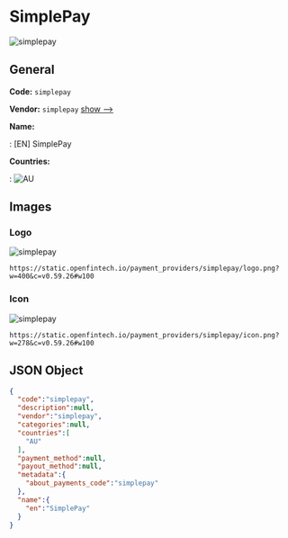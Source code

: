 
# SimplePay 
![simplepay](https://static.openfintech.io/payment_providers/simplepay/logo.png?w=400&c=v0.59.26#w100)  

## General 
 
**Code:** `simplepay` 
 
**Vendor:** `simplepay` [show -->](/vendors/simplepay/) 
 
**Name:** 
 
:	[EN] SimplePay 
 
 
**Countries:** 
 
:	![AU](https://cdnjs.cloudflare.com/ajax/libs/flag-icon-css/3.3.0/flags/4x3/au.svg#w24)  

## Images 

### Logo 
 
![simplepay](https://static.openfintech.io/payment_providers/simplepay/logo.png?w=400&c=v0.59.26#w100)  

```
https://static.openfintech.io/payment_providers/simplepay/logo.png?w=400&c=v0.59.26#w100
```  

### Icon 
 
![simplepay](https://static.openfintech.io/payment_providers/simplepay/icon.png?w=278&c=v0.59.26#w100)  

```
https://static.openfintech.io/payment_providers/simplepay/icon.png?w=278&c=v0.59.26#w100
```  

## JSON Object 

```json
{
  "code":"simplepay",
  "description":null,
  "vendor":"simplepay",
  "categories":null,
  "countries":[
    "AU"
  ],
  "payment_method":null,
  "payout_method":null,
  "metadata":{
    "about_payments_code":"simplepay"
  },
  "name":{
    "en":"SimplePay"
  }
}
```  
